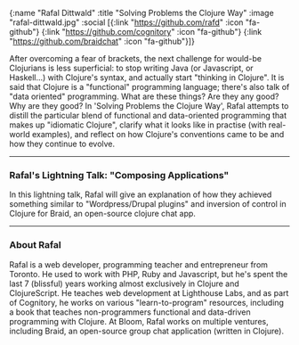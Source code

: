 {:name "Rafal Dittwald"
 :title "Solving Problems the Clojure Way"
 :image "rafal-dittwald.jpg"
 :social [{:link "https://github.com/rafd" :icon "fa-github"}
          {:link "https://github.com/cognitory" :icon "fa-github"}
          {:link "https://github.com/braidchat" :icon "fa-github"}]}

After overcoming a fear of brackets, the next challenge for would-be Clojurians is less superficial: to stop writing Java (or Javascript, or Haskell...) with Clojure's syntax, and actually start "thinking in Clojure". It is said that Clojure is a "functional" programming language; there's also talk of "data oriented" programming. What are these things? Are they any good? Why are they good? In 'Solving Problems the Clojure Way', Rafal attempts to distill the particular blend of functional and data-oriented programming that makes up "idiomatic Clojure", clarify what it looks like in practise (with real-world examples), and reflect on how Clojure's conventions came to be and how they continue to evolve.

---

### Rafal's Lightning Talk: "Composing Applications"

In this lightning talk, Rafal will give an explanation of how they achieved something similar to "Wordpress/Drupal plugins" and inversion of control in Clojure for Braid, an open-source clojure chat app.

---

### About Rafal

Rafal is a web developer, programming teacher and entrepreneur from Toronto. He used to work with PHP, Ruby and Javascript, but he's spent the last 7 (blissful) years working almost exclusively in Clojure and ClojureScript.
He teaches web development at Lighthouse Labs, and as part of Cognitory, he works on various "learn-to-program" resources, including a book that teaches non-programmers functional and data-driven programming with Clojure. At Bloom, Rafal works on multiple ventures, including Braid, an open-source group chat application (written in Clojure).
